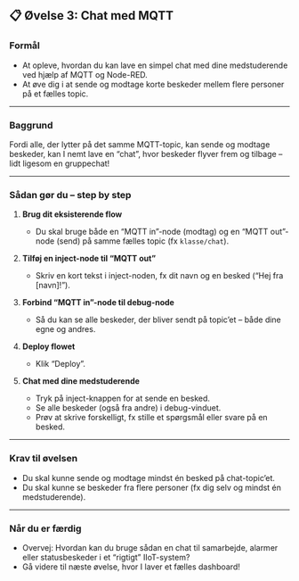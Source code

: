 ## 📋 Øvelse 3: Chat med MQTT

### **Formål**

* At opleve, hvordan du kan lave en simpel chat med dine medstuderende ved hjælp af MQTT og Node-RED.
* At øve dig i at sende og modtage korte beskeder mellem flere personer på et fælles topic.

---

### **Baggrund**

Fordi alle, der lytter på det samme MQTT-topic, kan sende og modtage beskeder, kan I nemt lave en “chat”, hvor beskeder flyver frem og tilbage – lidt ligesom en gruppechat!

---

### **Sådan gør du – step by step**

1. **Brug dit eksisterende flow**

   * Du skal bruge både en “MQTT in”-node (modtag) og en “MQTT out”-node (send) på samme fælles topic (fx `klasse/chat`).

2. **Tilføj en inject-node til “MQTT out”**

   * Skriv en kort tekst i inject-noden, fx dit navn og en besked (“Hej fra \[navn]!”).

3. **Forbind “MQTT in”-node til debug-node**

   * Så du kan se alle beskeder, der bliver sendt på topic’et – både dine egne og andres.

4. **Deploy flowet**

   * Klik “Deploy”.

5. **Chat med dine medstuderende**

   * Tryk på inject-knappen for at sende en besked.
   * Se alle beskeder (også fra andre) i debug-vinduet.
   * Prøv at skrive forskelligt, fx stille et spørgsmål eller svare på en besked.

---

### **Krav til øvelsen**

* Du skal kunne sende og modtage mindst én besked på chat-topic’et.
* Du skal kunne se beskeder fra flere personer (fx dig selv og mindst én medstuderende).

---

### **Når du er færdig**

* Overvej: Hvordan kan du bruge sådan en chat til samarbejde, alarmer eller statusbeskeder i et “rigtigt” IIoT-system?
* Gå videre til næste øvelse, hvor I laver et fælles dashboard!
